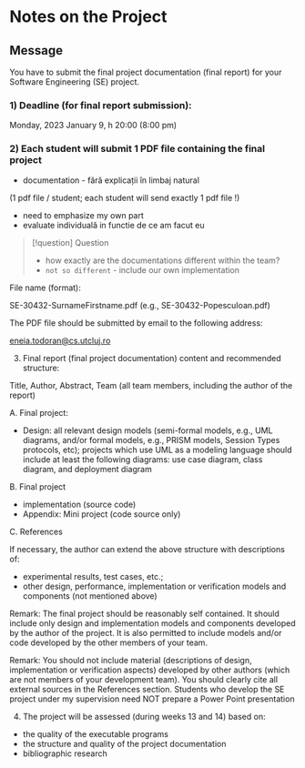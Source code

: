 # Notes on the Project

## Message

You have to submit the final project documentation (final report)
for your Software Engineering (SE) project.

### 1) Deadline (for final report submission):
Monday, 2023 January 9, h 20:00 (8:00 pm)

### 2) Each student will submit 1 PDF file containing the final project
- documentation - fără explicații în limbaj natural

(1 pdf file / student; each student will send exactly 1 pdf file !)

- need to emphasize my own part
- evaluate individuală in functie de ce am facut eu

> [!question] Question
> - how exactly are the documentations different within the team?
> - `not so different` - include our own implementation

File name (format):

SE-30432-SurnameFirstname.pdf  (e.g., SE-30432-PopescuIoan.pdf)

The PDF file should be submitted by email to the following address:

eneia.todoran@cs.utcluj.ro

3) Final report (final project documentation) content and recommended
structure:

Title, Author, Abstract, Team (all team members, including the author of
the report)

A. Final project:
- Design: all relevant design models (semi-formal models, e.g., UML
diagrams,
and/or formal models, e.g., PRISM models, Session Types protocols, etc);
projects which use UML as a modeling language should include at least
the following diagrams: use case diagram, class diagram, and deployment
diagram

B. Final project
- implementation (source code)
- Appendix: Mini project (code source only)

C. References

If necessary, the author can extend the above structure with
descriptions of:
- experimental results, test cases, etc.;
- other design, performance, implementation or verification
models and components (not mentioned above)

Remark: The final project should be reasonably self contained. It should
include
only design and implementation models and components developed by the
author of the project.
It is also permitted to include models and/or code developed by the
other members of your team.

Remark: You should not include material (descriptions of design,
implementation or verification aspects)
developed by other authors (which are not members of your development
team).
You should clearly cite all external sources in the References section.
Students who develop the SE project under my supervision
need NOT prepare a Power Point presentation

4) The project will be assessed (during weeks 13 and 14) based on:
- the quality of the executable programs
- the structure and quality of the project documentation
- bibliographic research